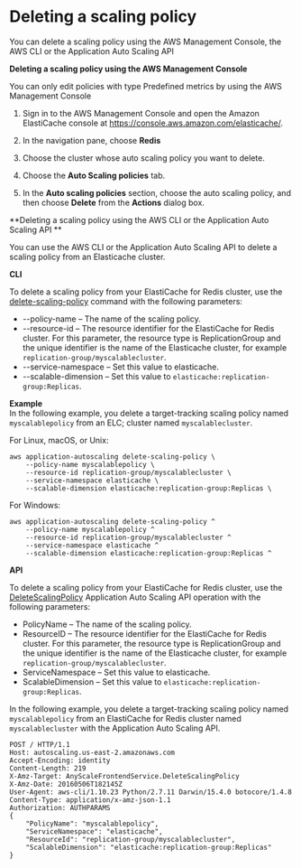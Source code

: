 # Deleting a scaling policy<a name="AutoScaling-Deleting-Policy"></a>

You can delete a scaling policy using the AWS Management Console, the AWS CLI or the Application Auto Scaling API

**Deleting a scaling policy using the AWS Management Console**

You can only edit policies with type Predefined metrics by using the AWS Management Console

1. Sign in to the AWS Management Console and open the Amazon ElastiCache console at [https://console\.aws\.amazon\.com/elasticache/](https://console.aws.amazon.com/elasticache/)\.

1. In the navigation pane, choose **Redis**

1. Choose the cluster whose auto scaling policy you want to delete\.

1. Choose the **Auto Scaling policies** tab\. 

1. In the **Auto scaling policies** section, choose the auto scaling policy, and then choose **Delete** from the **Actions** dialog box\. 

**Deleting a scaling policy using the AWS CLI or the Application Auto Scaling API **

You can use the AWS CLI or the Application Auto Scaling API to delete a scaling policy from an Elasticache cluster\. 

**CLI**

To delete a scaling policy from your ElastiCache for Redis cluster, use the [delete\-scaling\-policy](https://docs.aws.amazon.com/cli/latest/reference/application-autoscaling/delete-scaling-policy.html) command with the following parameters: 
+ \-\-policy\-name – The name of the scaling policy\. 
+ \-\-resource\-id – The resource identifier for the ElastiCache for Redis cluster\. For this parameter, the resource type is ReplicationGroup and the unique identifier is the name of the Elasticache cluster, for example `replication-group/myscalablecluster`\. 
+ \-\-service\-namespace – Set this value to elasticache\. 
+ \-\-scalable\-dimension – Set this value to `elasticache:replication-group:Replicas`\. 

**Example**  
In the following example, you delete a target\-tracking scaling policy named `myscalablepolicy` from an ELC; cluster named `myscalablecluster`\. 

For Linux, macOS, or Unix:

```
aws application-autoscaling delete-scaling-policy \
    --policy-name myscalablepolicy \
    --resource-id replication-group/myscalablecluster \
    --service-namespace elasticache \
    --scalable-dimension elasticache:replication-group:Replicas \
```

For Windows:

```
aws application-autoscaling delete-scaling-policy ^
    --policy-name myscalablepolicy ^
    --resource-id replication-group/myscalablecluster ^
    --service-namespace elasticache ^
    --scalable-dimension elasticache:replication-group:Replicas ^
```

**API**

To delete a scaling policy from your ElastiCache for Redis cluster, use the [DeleteScalingPolicy](https://docs.aws.amazon.com/ApplicationAutoScaling/latest/APIReference/API_DeleteScalingPolicy.html) Application Auto Scaling API operation with the following parameters: 
+ PolicyName – The name of the scaling policy\. 
+ ResourceID – The resource identifier for the ElastiCache for Redis cluster\. For this parameter, the resource type is ReplicationGroup and the unique identifier is the name of the Elasticache cluster, for example `replication-group/myscalablecluster`\. 
+ ServiceNamespace – Set this value to elasticache\. 
+ ScalableDimension – Set this value to `elasticache:replication-group:Replicas`\. 

In the following example, you delete a target\-tracking scaling policy named `myscalablepolicy` from an ElastiCache for Redis cluster named `myscalablecluster` with the Application Auto Scaling API\. 

```
POST / HTTP/1.1
Host: autoscaling.us-east-2.amazonaws.com
Accept-Encoding: identity
Content-Length: 219
X-Amz-Target: AnyScaleFrontendService.DeleteScalingPolicy
X-Amz-Date: 20160506T182145Z
User-Agent: aws-cli/1.10.23 Python/2.7.11 Darwin/15.4.0 botocore/1.4.8
Content-Type: application/x-amz-json-1.1
Authorization: AUTHPARAMS
{
    "PolicyName": "myscalablepolicy",
    "ServiceNamespace": "elasticache",
    "ResourceId": "replication-group/myscalablecluster",
    "ScalableDimension": "elasticache:replication-group:Replicas"
}
```